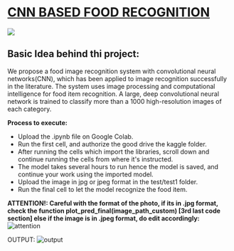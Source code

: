<h1><B><U> CNN BASED FOOD RECOGNITION </B></U><br></h1>
<img src="pre.jpg">
<h2> Basic Idea behind thi project:</h2>
We propose a food image recognition system with convolutional neural networks(CNN), which has been applied to image recognition successfully in the literature. The system uses image processing and computational intelligence for food item recognition. A large, deep convolutional neural network is trained to classify more than a 1000 high-resolution images of each category.

<B> Process to execute: </B>

- Upload the .ipynb file on Google Colab.
- Run the first cell, and authorize the good drive the kaggle folder.
- After running the cells which import the libraries, scroll down and continue running the cells from where it's instructed. 
- The model takes several hours to run hence the model is saved, and continue your work using the imported model.
- Upload the image in jpg or jpeg format in the test/test1 folder.
- Run the final cell to let the model recognize the food item.



<B> ATTENTION!: Careful with the format of the photo, if its in .jpg format, check the function plot_pred_final(image_path_custom) [3rd last code section] 
            else if the image is in .jpeg format, do edit accordingly: </B>
            ![attention](https://user-images.githubusercontent.com/60137554/122555102-79418000-d057-11eb-8a37-485d7cbcd60b.PNG)


           
OUTPUT:
![output](https://user-images.githubusercontent.com/60137554/122554118-329f5600-d056-11eb-8d06-1f07f162596a.PNG)
